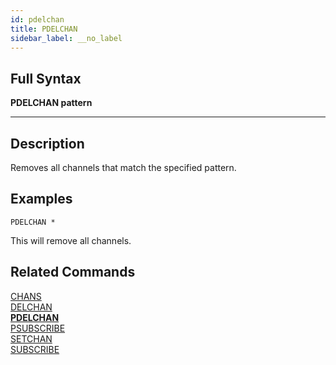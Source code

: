 ```yaml
---
id: pdelchan
title: PDELCHAN
sidebar_label: __no_label
---
```


## Full Syntax

**PDELCHAN  pattern**

---

## Description

Removes all channels that match the specified pattern.

## Examples

```tile38-cli
PDELCHAN *
```

This will remove all channels.

## Related Commands

[CHANS](chans.html)<br>
[DELCHAN](delchan.html)<br>
**[PDELCHAN](pdelchan.html)**<br>
[PSUBSCRIBE](psubscribe.html)<br>
[SETCHAN](setchan.html)<br>
[SUBSCRIBE](subscribe.html)<br>